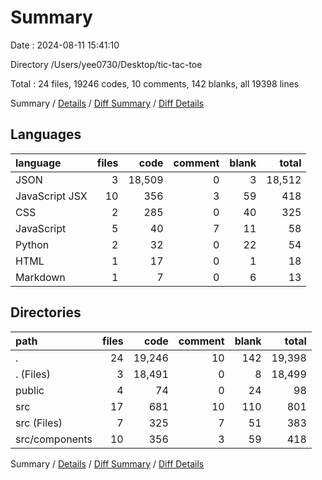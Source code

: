 # Summary

Date : 2024-08-11 15:41:10

Directory /Users/yee0730/Desktop/tic-tac-toe

Total : 24 files,  19246 codes, 10 comments, 142 blanks, all 19398 lines

Summary / [Details](details.md) / [Diff Summary](diff.md) / [Diff Details](diff-details.md)

## Languages
| language | files | code | comment | blank | total |
| :--- | ---: | ---: | ---: | ---: | ---: |
| JSON | 3 | 18,509 | 0 | 3 | 18,512 |
| JavaScript JSX | 10 | 356 | 3 | 59 | 418 |
| CSS | 2 | 285 | 0 | 40 | 325 |
| JavaScript | 5 | 40 | 7 | 11 | 58 |
| Python | 2 | 32 | 0 | 22 | 54 |
| HTML | 1 | 17 | 0 | 1 | 18 |
| Markdown | 1 | 7 | 0 | 6 | 13 |

## Directories
| path | files | code | comment | blank | total |
| :--- | ---: | ---: | ---: | ---: | ---: |
| . | 24 | 19,246 | 10 | 142 | 19,398 |
| . (Files) | 3 | 18,491 | 0 | 8 | 18,499 |
| public | 4 | 74 | 0 | 24 | 98 |
| src | 17 | 681 | 10 | 110 | 801 |
| src (Files) | 7 | 325 | 7 | 51 | 383 |
| src/components | 10 | 356 | 3 | 59 | 418 |

Summary / [Details](details.md) / [Diff Summary](diff.md) / [Diff Details](diff-details.md)
